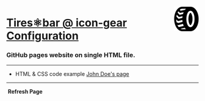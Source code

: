 <img src="https://github.com/DmytroOnopa/tiresBar/blob/main/img/favicon.svg"
align="right" style="height: 64px"/>

# [Tires⚛︎bar @ icon-gear Configuration](https://dmytroonopa.github.io/tiresBar/)
### GitHub pages website on single HTML file.
---

* HTML & CSS code example [John Doe's page](https://john-doe.neocities.org/)

---
<i class="fa fa-refresh fa-spin fa-2x"></i> &nbsp;**Refresh Page**